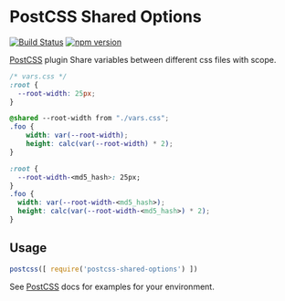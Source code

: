 # PostCSS Shared Options 
[![Build Status][ci-img]][ci] [![npm version](https://badge.fury.io/js/postcss-shared-options.svg)](https://badge.fury.io/js/postcss-shared-options)

[PostCSS] plugin Share variables between different css files with scope.

[PostCSS]: https://github.com/postcss/postcss
[ci-img]:  https://travis-ci.org/lexich/postcss-shared-options.svg
[ci]:      https://travis-ci.org/lexich/postcss-shared-options


```css
/* vars.css */
:root {
  --root-width: 25px;
}
```

```css
@shared --root-width from "./vars.css";
.foo {
    width: var(--root-width);
    height: calc(var(--root-width) * 2);
}
```

```css
:root {
  --root-width-<md5_hash>: 25px;
}
.foo {
  width: var(--root-width-<md5_hash>);
  height: calc(var(--root-width-<md5_hash>) * 2);
}
```

## Usage

```js
postcss([ require('postcss-shared-options') ])
```

See [PostCSS] docs for examples for your environment.
